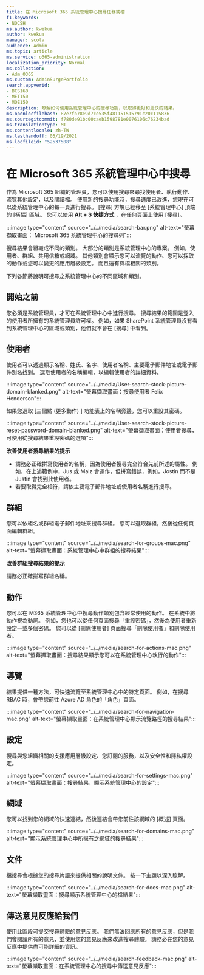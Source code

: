 ```yaml
---
title: 在 Microsoft 365 系統管理中心搜尋任務或檔
f1.keywords:
- NOCSH
ms.author: kwekua
author: kwekua
manager: scotv
audience: Admin
ms.topic: article
ms.service: o365-administration
localization_priority: Normal
ms.collection:
- Adm_O365
ms.custom: AdminSurgePortfolio
search.appverid:
- BCS160
- MET150
- MOE150
description: 瞭解如何使用系統管理中心的搜尋功能，以取得更好和更快的結果。
ms.openlocfilehash: 87e7fb78e9d7ce535f481151515791c20c115836
ms.sourcegitcommit: f780de91bc00caeb1598781e0076106c76234bad
ms.translationtype: MT
ms.contentlocale: zh-TW
ms.lasthandoff: 05/19/2021
ms.locfileid: "52537508"
---
```

# <a name="search-in-the-microsoft-365-admin-center"></a>在 Microsoft 365 系統管理中心中搜尋

作為 Microsoft 365 組織的管理員，您可以使用搜尋來尋找使用者、執行動作、流覽其他設定，以及閱讀檔。 使用新的搜尋功能時，搜尋速度已改進，您現在可以從系統管理中心的每一頁進行搜尋。 [搜尋] 方塊已經移至 [系統管理中心] 頂端的 [橫幅] 區域。 您可以使用 **Alt + S 快捷方式** ，在任何頁面上使用 [搜尋]。

:::image type="content" source="../../media/search-bar.png" alt-text="螢幕擷取畫面： Microsoft 365 系統管理中心的搜尋列":::

搜尋結果會組織成不同的類別。 大部分的類別是系統管理中心的專案。 例如，使用者、群組、共用信箱或網域。 其他類別會顯示您可以流覽的動作、您可以採取的動作或您可以變更的應用層級設定。 而且還有與檔相關的類別。

下列各節將說明可搜尋之系統管理中心的不同區域和類別。

## <a name="before-you-begin"></a>開始之前

您必須是系統管理員，才可在系統管理中心中進行搜尋。 搜尋結果的範圍是登入的使用者所擁有的系統管理員許可權。 例如，如果 SharePoint 系統管理員沒有看到系統管理中心的區域或類別，他們就不會在 [搜尋] 中看到。

## <a name="users"></a>使用者

使用者可以透過顯示名稱、姓氏、名字、使用者名稱、主要電子郵件地址或電子郵件別名找到。 選取使用者的名稱編輯，以編輯使用者的詳細資料。

:::image type="content" source="../../media/User-search-stock-picture-domain-blanked.png" alt-text="螢幕擷取畫面：搜尋使用者 Felix Henderson":::

如果您選取 [三個點 (更多動作) ] 功能表上的名稱旁邊，您可以重設其密碼。

:::image type="content" source="../../media/User-search-stock-picture-reset-password-domain-blanked.png" alt-text="螢幕擷取畫面：使用者搜尋，可使用從搜尋結果重設密碼的選項":::

**改善使用者搜尋結果的提示**

- 請務必正確拼寫使用者的名稱，因為使用者搜尋完全符合先前所述的屬性。 例如，在上述範例中，Jus 或 Malz 會運作，但拼寫錯誤，例如，Jostin 而不是 Justin 會找到此使用者。
- 若要取得完全相符，請依主要電子郵件地址或使用者名稱進行搜尋。

## <a name="groups"></a>群組

您可以依組名或群組電子郵件地址來搜尋群組。 您可以選取群組，然後從任何頁面編輯群組。

:::image type="content" source="../../media/search-for-groups-mac.png" alt-text="螢幕擷取畫面：系統管理中心中群組的搜尋結果":::

**改善群組搜尋結果的提示**

請務必正確拼寫群組名稱。

## <a name="actions"></a>動作

您可以在 M365 系統管理中心中搜尋動作類別包含經常使用的動作。 在系統中將動作視為動詞。 例如，您也可以從任何頁面搜尋「重設密碼」，然後為使用者重新設定一或多個密碼。 您可以從 [刪除使用者] 頁面搜尋「刪除使用者」和刪除使用者。

:::image type="content" source="../../media/search-for-actions-mac.png" alt-text="螢幕擷取畫面：搜尋結果顯示您可以在系統管理中心執行的動作":::

## <a name="navigation"></a>導覽

結果提供一種方法，可快速流覽至系統管理中心中的特定頁面。 例如，在搜尋 RBAC 時，會帶您前往 Azure AD 角色的「角色」頁面。

:::image type="content" source="../../media/search-for-navigation-mac.png" alt-text="螢幕擷取畫面：在系統管理中心顯示流覽路徑的搜尋結果":::

## <a name="settings"></a>設定

搜尋與您組織相關的支援應用層級設定、您訂閱的服務，以及安全性和隱私權設定。

:::image type="content" source="../../media/search-for-settings-mac.png" alt-text="螢幕擷取畫面：搜尋結果，顯示系統管理中心的設定":::

## <a name="domain"></a>網域

您可以找到您的網域的快速連結，然後連結會帶您前往該網域的 [概述] 頁面。

:::image type="content" source="../../media/search-for-domains-mac.png" alt-text="顯示系統管理中心中所擁有之網域的搜尋結果":::

## <a name="documentation"></a>文件

檔搜尋會根據您的搜尋片語來提供相關的說明文件。 按一下主題以深入瞭解。

:::image type="content" source="../../media/search-for-docs-mac.png" alt-text="螢幕擷取畫面：搜尋顯示系統管理中心的檔結果":::

## <a name="send-us-feedback"></a>傳送意見反應給我們

使用此區段可提交搜尋體驗的意見反應。 我們無法回應所有的意見反應，但是我們會閱讀所有的意見，並使用您的意見反應來改進搜尋體驗。 請務必在您的意見反應中提供盡可能詳細的資訊。

:::image type="content" source="../../media/search-feedback-mac.png" alt-text="螢幕擷取畫面：在系統管理中心的搜尋中傳送意見反應":::